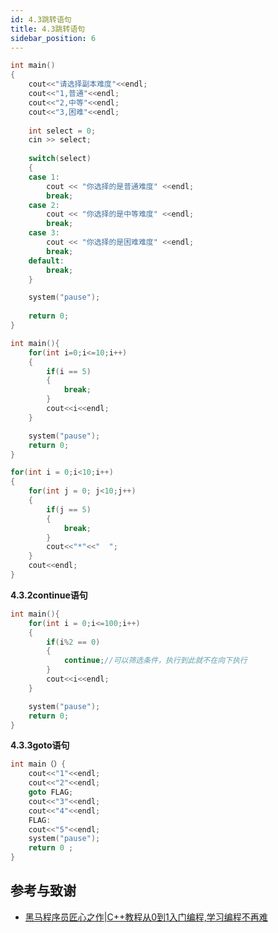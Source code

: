 ```yaml
---
id: 4.3跳转语句
title: 4.3跳转语句
sidebar_position: 6
---
```


```cpp
int main()
{
    cout<<"请选择副本难度"<<endl;
    cout<<"1,普通"<<endl;
    cout<<"2,中等"<<endl;
    cout<<"3,困难"<<endl;
    
    int select = 0;
    cin >> select;
    
    switch(select)
    {
    case 1:
        cout << "你选择的是普通难度" <<endl;
        break;
    case 2:
        cout << "你选择的是中等难度" <<endl;
        break;
    case 3:
        cout << "你选择的是困难难度" <<endl;
        break;
    default:
        break;
    }

    system("pause");
    
    return 0;
}

int main(){
    for(int i=0;i<=10;i++)
    {
        if(i == 5)
        {
            break;
        }
        cout<<i<<endl;
    }

    system("pause");
    return 0;
}

for(int i = 0;i<10;i++)
{
    for(int j = 0; j<10;j++)
    {
        if(j == 5)
        {
            break;
        }
        cout<<"*"<<"  ";
    }
    cout<<endl;
}
```

**4.3.2continue语句**

```cpp
int main(){
    for(int i = 0;i<=100;i++)
    {
        if(i%2 == 0)
        {
            continue;//可以筛选条件，执行到此就不在向下执行
        }
        cout<<i<<endl;
    }

    system("pause");
    return 0;
}
```

**4.3.3goto语句**

```cpp
int main（）{
    cout<<"1"<<endl;
    cout<<"2"<<endl;
    goto FLAG;
    cout<<"3"<<endl;
    cout<<"4"<<endl;
    FLAG:
    cout<<"5"<<endl;
    system("pause");
    return 0 ;
}
```

## 参考与致谢
- [黑马程序员匠心之作|C++教程从0到1入门编程,学习编程不再难](https://www.bilibili.com/video/BV1et411b73Z/?spm_id_from=333.337.search-card.all.click&vd_source=372e65dcafcd24fd43faf6d855023be1)